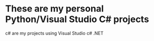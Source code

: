 # These are my personal Python/Visual Studio C# projects
c# are my projects using Visual Studio c# .NET

